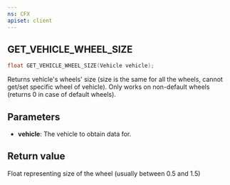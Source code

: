 ```yaml
---
ns: CFX
apiset: client
---
```

## GET_VEHICLE_WHEEL_SIZE

```c
float GET_VEHICLE_WHEEL_SIZE(Vehicle vehicle);
```

Returns vehicle's wheels' size (size is the same for all the wheels, cannot get/set specific wheel of vehicle).
Only works on non-default wheels (returns 0 in case of default wheels).

## Parameters
* **vehicle**: The vehicle to obtain data for.

## Return value
Float representing size of the wheel (usually between 0.5 and 1.5)
